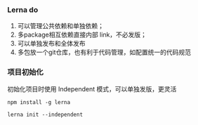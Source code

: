 ### Lerna do
1.  可以管理公共依赖和单独依赖；
2.  多package相互依赖直接内部 link，不必发版；
3.  可以单独发布和全体发布
4.  多包放一个git仓库，也有利于代码管理，如配置统一的代码规范

### 项目初始化
初始化项目时使用 Independent 模式，可以单独发版，更灵活

```
npm install -g lerna

lerna init --independent

```